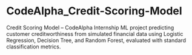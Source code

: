 # CodeAlpha_Credit-Scoring-Model
Credit Scoring Model – CodeAlpha Internship ML project predicting customer creditworthiness from simulated financial data using Logistic Regression, Decision Tree, and Random Forest, evaluated with standard classification metrics.
